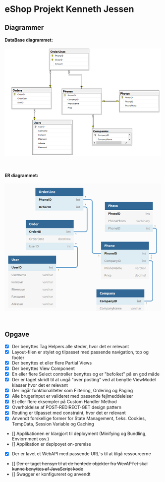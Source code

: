 # eShop Projekt Kenneth Jessen
## Diagrammer

#### DataBase diagrammet:
![](./eShopWeb/Dokumentation/eShopER.PNG)

<br/>

#### ER diagrammet:
![](./eShopWeb/Dokumentation/eShopDiagram.PNG)

<br/>

## Opgave

- [x] Der benyttes Tag Helpers alle steder, hvor det er relevant
- [x] Layout-filen er stylet og tilpasset med passende navigation, top og footer
- [x] Der benyttes et eller flere Partial Views
- [x] Der benyttes View Component
- [x] En eller flere Select controller benyttes og er "befolket" på en god måde
- [x] Der er taget skridt til at ungå "over posting" ved at benytte ViewModel klasser hvor det er relevant
- [x] Der ingår funktionaliteter som Filtering, Ordering og Paging
- [x] Alle brugerinput er valideret med passende fejlmeddelelser
- [x] Et eller flere eksempler på Custom Handler Method
- [x] Overholdelse af POST-REDIRECT-GET design pattern
- [x] Routing er tilpasset med constraint, hvor det er relevant
- [x] Anvendt forskellige former for State Management, f.eks. Cookies, TempData, Session Variable og Caching
- [] Applikationen er klargjort til deployment (Minifying og Bundling, Enviornment osv.)
- [] Applikation er deplpoyet on-premise
- [x] Der er lavet et WebAPI med passende URL´s til at tilgå ressourcerne
- [] ~~Der er taget hensyn til at de hentede objekter fra WevAPI´et skal kunne benyttes af JavaScript kode~~
- [] Swagger er konfigureret og anvendt
